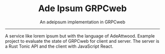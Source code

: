 <div align="center">

# Ade Ipsum GRPCweb

An adeipsum implementation in GRPCweb

---

</div>

A service like lorem ipsum but with the language of AdeAttwood. Example project
to evaluate the state of GRPCweb for client and server. The server is a Rust
Tonic API and the client with JavaScript React.
